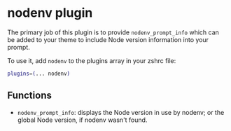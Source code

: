 # nodenv plugin

The primary job of this plugin is to provide `nodenv_prompt_info` which can be added to your theme to include Node
version information into your prompt.

To use it, add `nodenv` to the plugins array in your zshrc file:
```zsh
plugins=(... nodenv)
```

## Functions

* `nodenv_prompt_info`: displays the Node version in use by nodenv; or the global Node
  version, if nodenv wasn't found.

